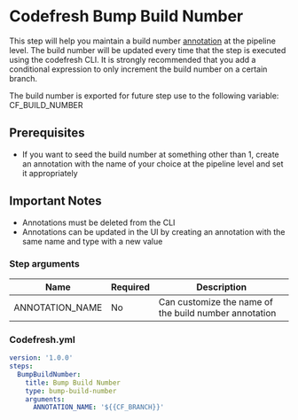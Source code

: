 # Codefresh Bump Build Number

This step will help you maintain a build number [annotation](https://codefresh.io/docs/docs/codefresh-yaml/annotations/) at the pipeline level. The build number will be updated every time that the step is executed using the codefresh CLI. It is strongly recommended that you add a conditional expression to only increment the build number on a certain branch.

The build number is exported for future step use to the following variable: CF_BUILD_NUMBER

## Prerequisites

- If you want to seed the build number at something other than 1, create an annotation with the name of your choice at the pipeline level and set it appropriately

## Important Notes
- Annotations must be deleted from the CLI
- Annotations can be updated in the UI by creating an annotation with the same name and type with a new value

### Step arguments

Name|Required|Description
---|---|---
ANNOTATION_NAME | No | Can customize the name of the build number annotation

### Codefresh.yml

```yaml
version: '1.0.0'
steps:
  BumpBuildNumber:
    title: Bump Build Number
    type: bump-build-number
    arguments:
      ANNOTATION_NAME: '${{CF_BRANCH}}'
```